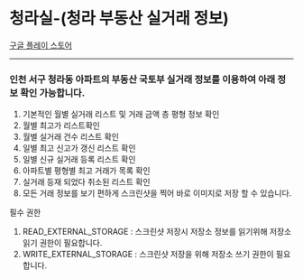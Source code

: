 # 청라실-(청라 부동산 실거래 정보)

[구글 플레이 스토어](https://play.google.com/store/apps/details?id=min.com.apartmoney)

------------------------------------

### 인천 서구 청라동 아파트의 부동산 국토부 실거래 정보를 이용하여 아래 정보 확인 가능합니다.

1. 기본적인 월별 실거래 리스트 및 거래 금액 층 평형 정보 확인
2. 월별 최고가 리스트확인
3. 월별 실거래 건수 리스트 확인
4. 일별 최고 신고가 갱신 리스트 확인
5. 일별 신규 실거래 등록 리스트 확인
6. 아파트별 평형별 최고 거래가 목록 확인
7. 실거래 등재 되었다 취소된 리스트 확인
8. 모든 거래 정보를 보기 편하게 스크린샷을 찍어 바로 이미지로 저장 할 수 있습니다.

필수 권한 
1. READ_EXTERNAL_STORAGE : 스크린샷 저장시 저장소 정보를 읽기위해 저장소 읽기 권한이 필요합니다.
2. WRITE_EXTERNAL_STORAGE : 스크린샷 저장을 위해 저장소 쓰기 권한이 필요합니다.
